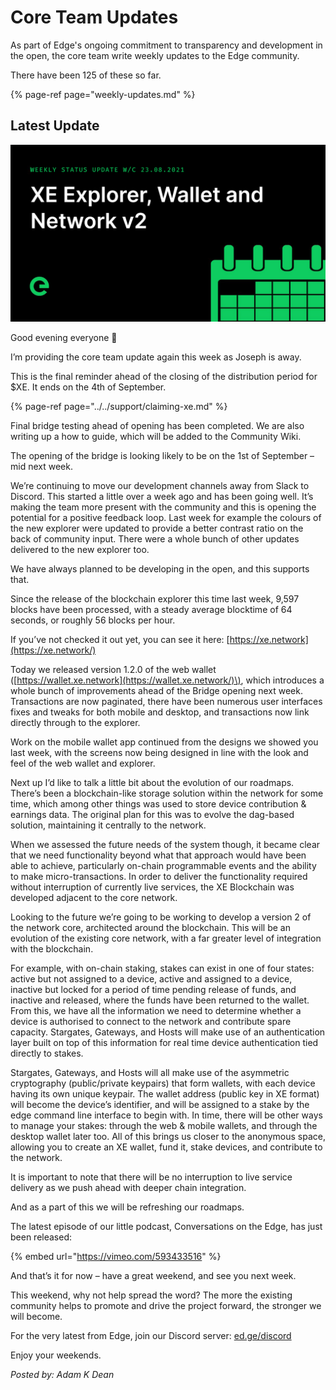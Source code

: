 # Core Team Updates

As part of Edge's ongoing commitment to transparency and development in the open, the core team write weekly updates to the Edge community.

There have been 125 of these so far.

{% page-ref page="weekly-updates.md" %}

## Latest Update

![](../../.gitbook/assets/weeklyupdate230821.png)

Good evening everyone 👋

I’m providing the core team update again this week as Joseph is away.

This is the final reminder ahead of the closing of the distribution period for $XE. It ends on the 4th of September.

{% page-ref page="../../support/claiming-xe.md" %}

Final bridge testing ahead of opening has been completed. We are also writing up a how to guide, which will be added to the Community Wiki.

The opening of the bridge is looking likely to be on the 1st of September – mid next week.

We’re continuing to move our development channels away from Slack to Discord. This started a little over a week ago and has been going well. It’s making the team more present with the community and this is opening the potential for a positive feedback loop. Last week for example the colours of the new explorer were updated to provide a better contrast ratio on the back of community input. There were a whole bunch of other updates delivered to the new explorer too.

We have always planned to be developing in the open, and this supports that.

Since the release of the blockchain explorer this time last week, 9,597 blocks have been processed, with a steady average blocktime of 64 seconds, or roughly 56 blocks per hour.

If you’ve not checked it out yet, you can see it here: [https://xe.network](https://xe.network/)

Today we released version 1.2.0 of the web wallet \([https://wallet.xe.network](https://wallet.xe.network/)\), which introduces a whole bunch of improvements ahead of the Bridge opening next week. Transactions are now paginated, there have been numerous user interfaces fixes and tweaks for both mobile and desktop, and transactions now link directly through to the explorer.

Work on the mobile wallet app continued from the designs we showed you last week, with the screens now being designed in line with the look and feel of the web wallet and explorer.

Next up I’d like to talk a little bit about the evolution of our roadmaps. There’s been a blockchain-like storage solution within the network for some time, which among other things was used to store device contribution & earnings data. The original plan for this was to evolve the dag-based solution, maintaining it centrally to the network.

When we assessed the future needs of the system though, it became clear that we need functionality beyond what that approach would have been able to achieve, particularly on-chain programmable events and the ability to make micro-transactions. In order to deliver the functionality required without interruption of currently live services, the XE Blockchain was developed adjacent to the core network.

Looking to the future we’re going to be working to develop a version 2 of the network core, architected around the blockchain. This will be an evolution of the existing core network, with a far greater level of integration with the blockchain.

For example, with on-chain staking, stakes can exist in one of four states: active but not assigned to a device, active and assigned to a device, inactive but locked for a period of time pending release of funds, and inactive and released, where the funds have been returned to the wallet. From this, we have all the information we need to determine whether a device is authorised to connect to the network and contribute spare capacity. Stargates, Gateways, and Hosts will make use of an authentication layer built on top of this information for real time device authentication tied directly to stakes.

Stargates, Gateways, and Hosts will all make use of the asymmetric cryptography \(public/private keypairs\) that form wallets, with each device having its own unique keypair. The wallet address \(public key in XE format\) will become the device’s identifier, and will be assigned to a stake by the edge command line interface to begin with. In time, there will be other ways to manage your stakes: through the web & mobile wallets, and through the desktop wallet later too. All of this brings us closer to the anonymous space, allowing you to create an XE wallet, fund it, stake devices, and contribute to the network.

It is important to note that there will be no interruption to live service delivery as we push ahead with deeper chain integration.

And as a part of this we will be refreshing our roadmaps.

The latest episode of our little podcast, Conversations on the Edge, has just been released:

{% embed url="https://vimeo.com/593433516" %}

And that’s it for now – have a great weekend, and see you next week.

This weekend, why not help spread the word? The more the existing community helps to promote and drive the project forward, the stronger we will become.

For the very latest from Edge, join our Discord server: [ed.ge/discord](https://ed.ge/discord)

Enjoy your weekends.

_Posted by: Adam K Dean_

